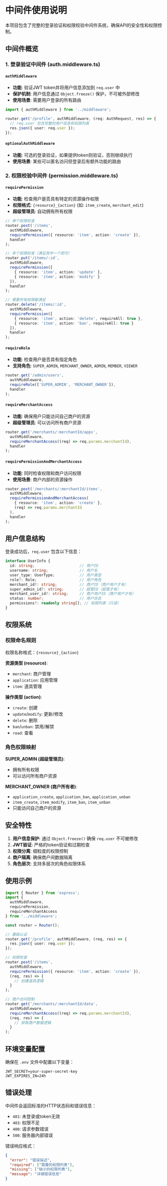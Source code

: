 # 中间件使用说明

本项目包含了完整的登录验证和权限校验中间件系统，确保API的安全性和权限控制。

## 中间件概览

### 1. 登录验证中间件 (auth.middleware.ts)

#### `authMiddleware`
- **功能**: 验证JWT token并将用户信息添加到 `req.user` 中
- **保护机制**: 用户信息通过 `Object.freeze()` 保护，不可被外部修改
- **使用场景**: 需要用户登录的所有路由

```typescript
import { authMiddleware } from '../middleware';

router.get('/profile', authMiddleware, (req: AuthRequest, res) => {
  // req.user 包含完整的用户信息和权限列表
  res.json({ user: req.user });
});
```

#### `optionalAuthMiddleware`
- **功能**: 可选的登录验证，如果提供token则验证，否则继续执行
- **使用场景**: 某些可以匿名访问但登录后有额外功能的路由

### 2. 权限校验中间件 (permission.middleware.ts)

#### `requirePermission`
- **功能**: 检查用户是否具有特定的资源操作权限
- **权限格式**: `{resource}_{action}` (如: `item_create`, `merchant_edit`)
- **超级管理员**: 自动拥有所有权限

```typescript
// 单个权限检查
router.post('/items', 
  authMiddleware,
  requirePermission({ resource: 'item', action: 'create' }),
  handler
);

// 多个权限检查（满足其中一个即可）
router.put('/items/:id',
  authMiddleware,
  requirePermission([
    { resource: 'item', action: 'update' },
    { resource: 'item', action: 'modify' }
  ]),
  handler
);

// 需要所有权限都满足
router.delete('/items/:id',
  authMiddleware,
  requirePermission([
    { resource: 'item', action: 'delete', requireAll: true },
    { resource: 'item', action: 'ban', requireAll: true }
  ]),
  handler
);
```

#### `requireRole`
- **功能**: 检查用户是否具有指定角色
- **支持角色**: `SUPER_ADMIN`, `MERCHANT_OWNER`, `ADMIN`, `MEMBER`, `VIEWER`

```typescript
router.get('/admin/users',
  authMiddleware,
  requireRole(['SUPER_ADMIN', 'MERCHANT_OWNER']),
  handler
);
```

#### `requireMerchantAccess`
- **功能**: 确保用户只能访问自己商户的资源
- **超级管理员**: 可以访问所有商户资源

```typescript
router.get('/merchants/:merchantId/apps',
  authMiddleware,
  requireMerchantAccess((req) => req.params.merchantId),
  handler
);
```

#### `requirePermissionAndMerchantAccess`
- **功能**: 同时检查权限和商户访问权限
- **使用场景**: 商户内部的资源操作

```typescript
router.post('/merchants/:merchantId/items',
  authMiddleware,
  requirePermissionAndMerchantAccess(
    { resource: 'item', action: 'create' },
    (req) => req.params.merchantId
  ),
  handler
);
```

## 用户信息结构

登录成功后，`req.user` 包含以下信息：

```typescript
interface UserInfo {
  id: string;                    // 用户ID
  username: string;              // 用户名
  user_type: UserType;           // 用户类型
  role?: Role;                   // 用户角色
  merchant_id?: string;          // 商户ID（商户用户才有）
  super_admin_id?: string;       // 超管ID（超管才有）
  merchant_user_id?: string;     // 商户用户ID（商户用户才有）
  status: number;                // 用户状态
  permissions?: readonly string[]; // 权限列表（只读）
}
```

## 权限系统

### 权限命名规则
权限名称格式：`{resource}_{action}`

**资源类型 (resource)**:
- `merchant`: 商户管理
- `application`: 应用管理
- `item`: 道具管理

**操作类型 (action)**:
- `create`: 创建
- `update`/`modify`: 更新/修改
- `delete`: 删除
- `ban`/`unban`: 禁用/解禁
- `read`: 查看

### 角色权限映射

**SUPER_ADMIN (超级管理员)**:
- 拥有所有权限
- 可以访问所有商户资源

**MERCHANT_OWNER (商户所有者)**:
- `application_create`, `application_ban`, `application_unban`
- `item_create`, `item_modify`, `item_ban`, `item_unban`
- 只能访问自己商户的资源

## 安全特性

1. **用户信息保护**: 通过 `Object.freeze()` 确保 `req.user` 不可被修改
2. **JWT验证**: 严格的token验证和过期检查
3. **权限分离**: 细粒度的权限控制
4. **商户隔离**: 确保商户间数据隔离
5. **角色层次**: 支持多层次的角色权限体系

## 使用示例

```typescript
import { Router } from 'express';
import { 
  authMiddleware, 
  requirePermission, 
  requireMerchantAccess 
} from '../middleware';

const router = Router();

// 基础认证
router.get('/profile', authMiddleware, (req, res) => {
  res.json({ user: req.user });
});

// 权限检查
router.post('/items', 
  authMiddleware,
  requirePermission({ resource: 'item', action: 'create' }),
  (req, res) => {
    // 创建道具逻辑
  }
);

// 商户访问控制
router.get('/merchants/:merchantId/data',
  authMiddleware,
  requireMerchantAccess((req) => req.params.merchantId),
  (req, res) => {
    // 获取商户数据逻辑
  }
);
```

## 环境变量配置

确保在 `.env` 文件中配置以下变量：

```env
JWT_SECRET=your-super-secret-key
JWT_EXPIRES_IN=24h
```

## 错误处理

中间件会返回标准的HTTP状态码和错误信息：

- `401`: 未登录或token无效
- `403`: 权限不足
- `400`: 请求参数错误
- `500`: 服务器内部错误

错误响应格式：
```json
{
  "error": "错误描述",
  "required": ["需要的权限列表"],
  "missing": ["缺少的权限列表"],
  "message": "详细错误信息"
}
```